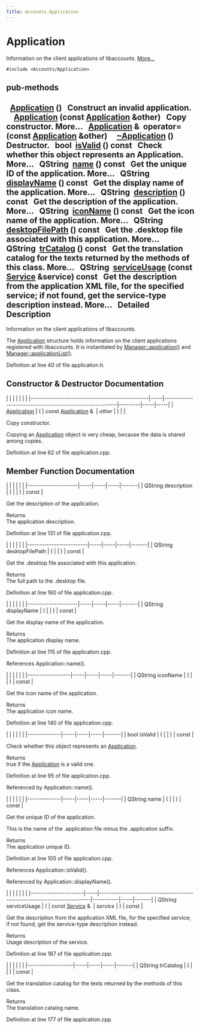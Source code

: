```yaml
---
Title: Accounts.Application
---
```

        
Application
===========

Information on the client applications of libaccounts. [More...](#details)

`#include <Accounts/Application>`

pub-methods
------------------------------------------------------

 
<a href="#aec7d6461aa7be31d98eff24b9d69ae3d">Application</a> ()
 
Construct an invalid application.
 
 
<a href="#af5e0a77dad01833eddabf0def1caa475">Application</a> (const <a href="index.html">Application</a> &other)
 
Copy constructor. More...
 
<a href="index.html">Application</a> & 
**operator=** (const <a href="index.html">Application</a> &other)
 
 
<a href="#a713b51c450f3ae9db74cd857c2419173">~Application</a> ()
 
Destructor.
 
bool 
<a href="#aac1b70a2ed67ead038c4d3f5ac4d8a81">isValid</a> () const
 
Check whether this object represents an Application. More...
 
QString 
<a href="#a2b0a198f837184bf6fff555cee3ce770">name</a> () const
 
Get the unique ID of the application. More...
 
QString 
<a href="#a9def71dea12661002bb3a63b3b91d08d">displayName</a> () const
 
Get the display name of the application. More...
 
QString 
<a href="#aeaebc63d2181b1a4506603f4e03f1275">description</a> () const
 
Get the description of the application. More...
 
QString 
<a href="#a038b22680aca535f9972908fe2f1f6a1">iconName</a> () const
 
Get the icon name of the application. More...
 
QString 
<a href="#a8e3558c6d34db1186be87e3483ff59f8">desktopFilePath</a> () const
 
Get the .desktop file associated with this application. More...
 
QString 
<a href="#a6c73afd4753195ea4eee794c95a770dd">trCatalog</a> () const
 
Get the translation catalog for the texts returned by the methods of this class. More...
 
QString 
<a href="#a3e79b6f20785764a31a750544fde6f39">serviceUsage</a> (const <a href="Accounts.Service.md">Service</a> &service) const
 
Get the description from the application XML file, for the specified service; if not found, get the service-type description instead. More...
 
<span id="details"></span>
Detailed Description
--------------------

Information on the client applications of libaccounts.

The <a href="index.html" title="Information on the client applications of libaccounts. ">Application</a> structure holds information on the client applications registered with libaccounts. It is instantiated by <a href="Accounts.Manager.md#a28ff538d5abd52ff691e30ed75a6b41f" title="Get an object representing an application. ">Manager::application()</a> and <a href="Accounts.Manager.md#ae18f9f8c59a4e15e8849dd832c54b874" title="List the registered applications which support the given service. ">Manager::applicationList()</a>.

Definition at line 40 of file application.h.

Constructor & Destructor Documentation
--------------------------------------

<span id="af5e0a77dad01833eddabf0def1caa475" class="anchor"></span>
|                                                 |     |                                                          |         |     |     |
|-------------------------------------------------|-----|----------------------------------------------------------|---------|-----|-----|
| <a href="index.html">Application</a> | (   | const <a href="index.html">Application</a> &  | *other* | )   |     |

Copy constructor.

Copying an <a href="index.html" title="Information on the client applications of libaccounts. ">Application</a> object is very cheap, because the data is shared among copies.

Definition at line 62 of file application.cpp.

Member Function Documentation
-----------------------------

<span id="aeaebc63d2181b1a4506603f4e03f1275" class="anchor"></span>
|                     |     |     |     |       |
|---------------------|-----|-----|-----|-------|
| QString description | (   |     | )   | const |

Get the description of the application.

Returns  
The application description.

Definition at line 131 of file application.cpp.

<span id="a8e3558c6d34db1186be87e3483ff59f8" class="anchor"></span>
|                         |     |     |     |       |
|-------------------------|-----|-----|-----|-------|
| QString desktopFilePath | (   |     | )   | const |

Get the .desktop file associated with this application.

Returns  
The full path to the .desktop file.

Definition at line 160 of file application.cpp.

<span id="a9def71dea12661002bb3a63b3b91d08d" class="anchor"></span>
|                     |     |     |     |       |
|---------------------|-----|-----|-----|-------|
| QString displayName | (   |     | )   | const |

Get the display name of the application.

Returns  
The application display name.

Definition at line 115 of file application.cpp.

References Application::name().

<span id="a038b22680aca535f9972908fe2f1f6a1" class="anchor"></span>
|                  |     |     |     |       |
|------------------|-----|-----|-----|-------|
| QString iconName | (   |     | )   | const |

Get the icon name of the application.

Returns  
The application icon name.

Definition at line 140 of file application.cpp.

<span id="aac1b70a2ed67ead038c4d3f5ac4d8a81" class="anchor"></span>
|              |     |     |     |       |
|--------------|-----|-----|-----|-------|
| bool isValid | (   |     | )   | const |

Check whether this object represents an <a href="index.html" title="Information on the client applications of libaccounts. ">Application</a>.

Returns  
true if the <a href="index.html" title="Information on the client applications of libaccounts. ">Application</a> is a valid one.

Definition at line 95 of file application.cpp.

Referenced by Application::name().

<span id="a2b0a198f837184bf6fff555cee3ce770" class="anchor"></span>
|              |     |     |     |       |
|--------------|-----|-----|-----|-------|
| QString name | (   |     | )   | const |

Get the unique ID of the application.

This is the name of the .application file minus the .application suffix.

Returns  
The application unique ID.

Definition at line 105 of file application.cpp.

References Application::isValid().

Referenced by Application::displayName().

<span id="a3e79b6f20785764a31a750544fde6f39" class="anchor"></span>
|                      |     |                                                                          |           |     |       |
|----------------------|-----|--------------------------------------------------------------------------|-----------|-----|-------|
| QString serviceUsage | (   | const <a href="Accounts.Service.md">Service</a> &  | *service* | )   | const |

Get the description from the application XML file, for the specified service; if not found, get the service-type description instead.

Returns  
Usage description of the service.

Definition at line 187 of file application.cpp.

<span id="a6c73afd4753195ea4eee794c95a770dd" class="anchor"></span>
|                   |     |     |     |       |
|-------------------|-----|-----|-----|-------|
| QString trCatalog | (   |     | )   | const |

Get the translation catalog for the texts returned by the methods of this class.

Returns  
The translation catalog name.

Definition at line 177 of file application.cpp.

